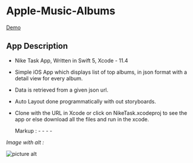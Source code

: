 # Apple-Music-Albums
  
  [Demo](https://drive.google.com/file/d/1teSA5htNOaSds3VaHZgL5WqXAGIqkwPI/view?usp=sharing)
  
## App Description ##
  * Nike Task App, Written in Swift 5, Xcode - 11.4 
  * Simple iOS App which displays list of top albums, in json format with a detail view for every album. 
  * Data is retrieved from a given json url.
  * Auto Layout done programmatically with out storyboards.
  * Clone with the URL in Xcode or click on NikeTask.xcodeproj to see the app or else download all the files and run in the xcode.
  
    Markup :  - - - -

_Image with alt :_

![picture alt](https://drive.google.com/file/d/12jd8iuKkLTeLh0nluQxKWfPA65rr4_6x/view?usp=sharing "Optional Title")






